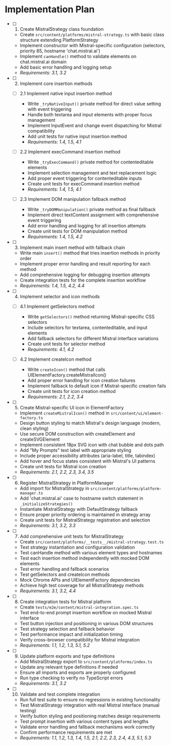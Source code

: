 # Implementation Plan

- [ ] 1. Create MistralStrategy class foundation
  - Create `src/content/platforms/mistral-strategy.ts` with basic class structure extending PlatformStrategy
  - Implement constructor with Mistral-specific configuration (selectors, priority 85, hostname 'chat.mistral.ai')
  - Implement `canHandle()` method to validate elements on chat.mistral.ai domain
  - Add basic error handling and logging setup
  - _Requirements: 3.1, 3.2_

- [ ] 2. Implement core insertion methods
  - [ ] 2.1 Implement native input insertion method
    - Write `_tryNativeInput()` private method for direct value setting with event triggering
    - Handle both textarea and input elements with proper focus management
    - Implement InputEvent and change event dispatching for Mistral compatibility
    - Add unit tests for native input insertion method
    - _Requirements: 1.4, 1.5, 4.1_

  - [ ] 2.2 Implement execCommand insertion method
    - Write `_tryExecCommand()` private method for contenteditable elements
    - Implement selection management and text replacement logic
    - Add proper event triggering for contenteditable inputs
    - Create unit tests for execCommand insertion method
    - _Requirements: 1.4, 1.5, 4.1_

  - [ ] 2.3 Implement DOM manipulation fallback method
    - Write `_tryDOMManipulation()` private method as final fallback
    - Implement direct textContent assignment with comprehensive event triggering
    - Add error handling and logging for all insertion attempts
    - Create unit tests for DOM manipulation method
    - _Requirements: 1.4, 1.5, 4.2_

- [ ] 3. Implement main insert method with fallback chain
  - Write main `insert()` method that tries insertion methods in priority order
  - Implement proper error handling and result reporting for each method
  - Add comprehensive logging for debugging insertion attempts
  - Create integration tests for the complete insertion workflow
  - _Requirements: 1.4, 1.5, 4.2, 4.4_

- [ ] 4. Implement selector and icon methods
  - [ ] 4.1 Implement getSelectors method
    - Write `getSelectors()` method returning Mistral-specific CSS selectors
    - Include selectors for textarea, contenteditable, and input elements
    - Add fallback selectors for different Mistral interface variations
    - Create unit tests for selector method
    - _Requirements: 4.1, 4.2_

  - [ ] 4.2 Implement createIcon method
    - Write `createIcon()` method that calls UIElementFactory.createMistralIcon()
    - Add proper error handling for icon creation failures
    - Implement fallback to default icon if Mistral-specific creation fails
    - Create unit tests for icon creation method
    - _Requirements: 2.1, 2.2, 3.4_

- [ ] 5. Create Mistral-specific UI icon in ElementFactory
  - Implement `createMistralIcon()` method in `src/content/ui/element-factory.ts`
  - Design button styling to match Mistral's design language (modern, clean styling)
  - Use secure DOM construction with createElement and createSVGElement
  - Implement consistent 18px SVG icon with chat bubble and dots path
  - Add "My Prompts" text label with appropriate styling
  - Include proper accessibility attributes (aria-label, title, tabindex)
  - Add hover and focus states consistent with Mistral's UI patterns
  - Create unit tests for Mistral icon creation
  - _Requirements: 2.1, 2.2, 2.3, 3.4, 3.5_

- [ ] 6. Register MistralStrategy in PlatformManager
  - Add import for MistralStrategy in `src/content/platforms/platform-manager.ts`
  - Add 'chat.mistral.ai' case to hostname switch statement in `_initializeStrategies()`
  - Instantiate MistralStrategy with DefaultStrategy fallback
  - Ensure proper priority ordering is maintained in strategy array
  - Create unit tests for MistralStrategy registration and selection
  - _Requirements: 3.1, 3.2, 3.3_

- [ ] 7. Add comprehensive unit tests for MistralStrategy
  - Create `src/content/platforms/__tests__/mistral-strategy.test.ts`
  - Test strategy instantiation and configuration validation
  - Test canHandle method with various element types and hostnames
  - Test each insertion method independently with mocked DOM elements
  - Test error handling and fallback scenarios
  - Test getSelectors and createIcon methods
  - Mock Chrome APIs and UIElementFactory dependencies
  - Achieve high test coverage for all MistralStrategy methods
  - _Requirements: 3.1, 3.2, 4.4_

- [ ] 8. Create integration tests for Mistral platform
  - Create `tests/e2e/content/mistral-integration.spec.ts`
  - Test end-to-end prompt insertion workflow on mocked Mistral interface
  - Test button injection and positioning in various DOM structures
  - Test strategy selection and fallback behavior
  - Test performance impact and initialization timing
  - Verify cross-browser compatibility for Mistral integration
  - _Requirements: 1.1, 1.2, 1.3, 5.1, 5.2_

- [ ] 9. Update platform exports and type definitions
  - Add MistralStrategy export to `src/content/platforms/index.ts`
  - Update any relevant type definitions if needed
  - Ensure all imports and exports are properly configured
  - Run type checking to verify no TypeScript errors
  - _Requirements: 3.1, 3.2_

- [ ] 10. Validate and test complete integration
  - Run full test suite to ensure no regressions in existing functionality
  - Test MistralStrategy integration with real Mistral interface (manual testing)
  - Verify button styling and positioning matches design requirements
  - Test prompt insertion with various content types and lengths
  - Validate error handling and fallback mechanisms work correctly
  - Confirm performance requirements are met
  - _Requirements: 1.1, 1.2, 1.3, 1.4, 1.5, 2.1, 2.2, 2.3, 2.4, 4.3, 5.1, 5.3_